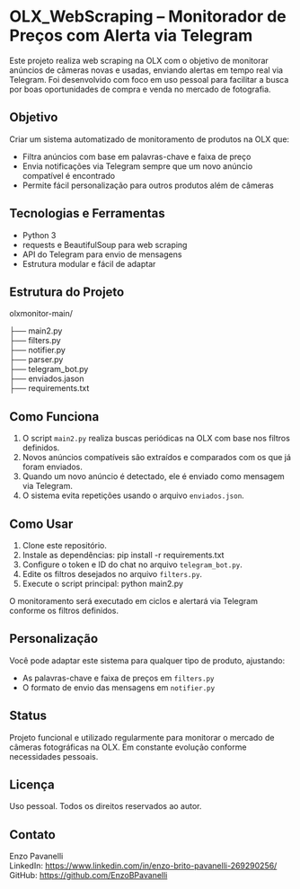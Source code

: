
# OLX_WebScraping – Monitorador de Preços com Alerta via Telegram

Este projeto realiza web scraping na OLX com o objetivo de monitorar anúncios de câmeras novas e usadas, enviando alertas em tempo real via Telegram. Foi desenvolvido com foco em uso pessoal para facilitar a busca por boas oportunidades de compra e venda no mercado de fotografia.

## Objetivo

Criar um sistema automatizado de monitoramento de produtos na OLX que:

- Filtra anúncios com base em palavras-chave e faixa de preço
- Envia notificações via Telegram sempre que um novo anúncio compatível é encontrado
- Permite fácil personalização para outros produtos além de câmeras

## Tecnologias e Ferramentas

- Python 3
- requests e BeautifulSoup para web scraping
- API do Telegram para envio de mensagens
- Estrutura modular e fácil de adaptar

## Estrutura do Projeto

olxmonitor-main/

├── main2.py               
├── filters.py              
├── notifier.py     
├── parser.py         
├── telegram_bot.py             
├── enviados.jason      
├── requirements.txt 

## Como Funciona

1. O script `main2.py` realiza buscas periódicas na OLX com base nos filtros definidos.
2. Novos anúncios compatíveis são extraídos e comparados com os que já foram enviados.
3. Quando um novo anúncio é detectado, ele é enviado como mensagem via Telegram.
4. O sistema evita repetições usando o arquivo `enviados.json`.

## Como Usar

1. Clone este repositório.
2. Instale as dependências:
     pip install -r requirements.txt
3. Configure o token e ID do chat no arquivo `telegram_bot.py`.
4. Edite os filtros desejados no arquivo `filters.py`.
5. Execute o script principal:
     python main2.py

O monitoramento será executado em ciclos e alertará via Telegram conforme os filtros definidos.

## Personalização

Você pode adaptar este sistema para qualquer tipo de produto, ajustando:

- As palavras-chave e faixa de preços em `filters.py`
- O formato de envio das mensagens em `notifier.py`

## Status

Projeto funcional e utilizado regularmente para monitorar o mercado de câmeras fotográficas na OLX. Em constante evolução conforme necessidades pessoais.

## Licença

Uso pessoal. Todos os direitos reservados ao autor.

## Contato

Enzo Pavanelli  
LinkedIn: https://www.linkedin.com/in/enzo-brito-pavanelli-269290256/
GitHub: https://github.com/EnzoBPavanelli
